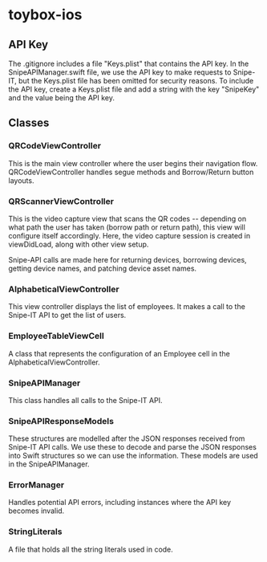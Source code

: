 # toybox-ios

## API Key

The .gitignore includes a file "Keys.plist" that contains the API key. In the SnipeAPIManager.swift file, we use the API key to make requests to Snipe-IT, but the Keys.plist file has been omitted for security reasons. To include the API key, create a Keys.plist file and add a string with the key "SnipeKey" and the value being the API key.

## Classes

### QRCodeViewController

This is the main view controller where the user begins their navigation flow. QRCodeViewController handles segue methods and Borrow/Return button layouts.

### QRScannerViewController

This is the video capture view that scans the QR codes -- depending on what path the user has taken (borrow path or return path), this view will configure itself accordingly. Here, the video capture session is created in viewDidLoad, along with other view setup.

Snipe-API calls are made here for returning devices, borrowing devices, getting device names, and patching device asset names.

### AlphabeticalViewController

This view controller displays the list of employees. It makes a call to the Snipe-IT API to get the list of users.

### EmployeeTableViewCell

A class that represents the configuration of an Employee cell in the AlphabeticalViewController.

### SnipeAPIManager

This class handles all calls to the Snipe-IT API. 

### SnipeAPIResponseModels

These structures are modelled after the JSON responses received from Snipe-IT API calls. We use these to decode and parse the JSON responses into Swift structures so we can use the information. These models are used in the SnipeAPIManager.

### ErrorManager

Handles potential API errors, including instances where the API key becomes invalid. 

### StringLiterals

A file that holds all the string literals used in code. 
